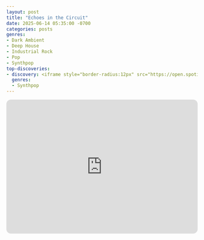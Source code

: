 ```yaml
---
layout: post
title: "Echoes in the Circuit"
date: 2025-06-14 05:35:00 -0700
categories: posts
genres:
- Dark Ambient
- Deep House
- Industrial Rock
- Pop
- Synthpop
top-discoveries:
- discovery: <iframe style="border-radius:12px" src="https://open.spotify.com/embed/album/1WiKAuQmbYIxDv2UzMwrBq?utm_source=generator" width="100%" height="352" frameBorder="0" allowfullscreen="" allow="autoplay; clipboard-write; encrypted-media; fullscreen; picture-in-picture" loading="lazy"></iframe>
  genres:
  - Synthpop
---
```

<iframe style="border-radius:12px" src="https://open.spotify.com/embed/playlist/5jWox8tCv0VD0U2mP6bgms?utm_source=generator" width="100%" height="352" frameBorder="0" allowfullscreen="" allow="autoplay; clipboard-write; encrypted-media; fullscreen; picture-in-picture" loading="lazy"></iframe>